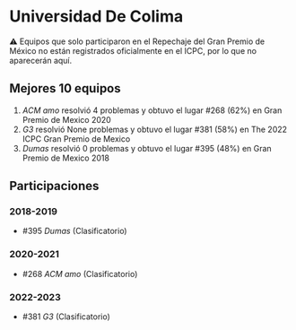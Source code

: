 # Universidad De Colima

:warning: Equipos que solo participaron en el Repechaje del Gran Premio de México no están registrados oficialmente en el ICPC, por lo que no aparecerán aquí.

## Mejores 10 equipos

1. _ACM amo_ resolvió 4 problemas y obtuvo el lugar #268 (62%) en Gran Premio de Mexico 2020
1. _G3_ resolvió None problemas y obtuvo el lugar #381 (58%) en The 2022 ICPC Gran Premio de Mexico
1. _Dumas_ resolvió 0 problemas y obtuvo el lugar #395 (48%) en Gran Premio de Mexico 2018

## Participaciones

### 2018-2019

- #395 _Dumas_ (Clasificatorio)

### 2020-2021

- #268 _ACM amo_ (Clasificatorio)

### 2022-2023

- #381 _G3_ (Clasificatorio)



